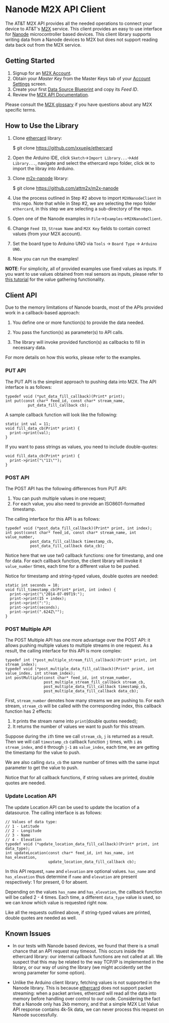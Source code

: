 # Nanode M2X API Client #

The AT&T M2X API provides all the needed operations to connect your device to AT&T's [M2X](http://m2x.att.com) service. This client provides an easy to use interface for [Nanode](http://www.nanode.eu) microcontroller based devices. This client library supports writing data from a Nanode devices to M2X but does not support reading data back out from the M2X service.

## Getting Started ##

1. Signup for an [M2X Account](https://m2x.att.com/signup).
2. Obtain your _Master Key_ from the Master Keys tab of your [Account Settings](https://m2x.att.com/account) screen.
3. Create your first [Data Source Blueprint](https://m2x.att.com/blueprints) and copy its _Feed ID_.
4. Review the [M2X API Documentation](https://m2x.att.com/developer/documentation/overview).

Please consult the [M2X glossary](https://m2x.att.com/developer/documentation/glossary) if you have questions about any M2X specific terms.


## How to Use the Library ##

1. Clone [ethercard](https://github.com/xxuejie/ethercard) library:

    $ git clone https://github.com/xxuejie/ethercard

2. Open the Arduino IDE, click `Sketch`->`Import Library...`->`Add Library...`, navigate and select the ethercard repo folder, click `OK` to import the libray into Arduino.

3. Clone [m2x-nanode](https://github.com/attm2x/m2x-nanode) library:

    $ git clone https://github.com/attm2x/m2x-nanode

4. Use the process outlined in Step #2 above to import `M2XNanodeClient` in this repo. Note that while in Step #2, we are selecting the repo folder `ethercard`, in this step we are selecting a sub-directory of the repo.

5. Open one of the Nanode examples in `File`->`Examples`->`M2XNanodeClient`.

6. Change `Feed ID`, `Stream Name` and `M2X Key` fields to contain correct values (from your M2X account).

7. Set the board type to Arduino UNO via `Tools` -> `Board Type` -> `Arduino UNO`.

8. Now you can run the examples!

**NOTE**: For simplicity, all of provided examples use fixed values as inputs. If you want to use values obtained from real sensors as inputs, please refer to [this tutorial](http://shop.wickeddevice.com/2013/10/16/nanode-gatewayremote-sensing-tutorial-1/) for the value gathering functionality.

## Client API ##

Due to the memory limitations of Nanode boards, most of the APIs provided work in a callback-based approach:

1. You define one or more function(s) to provide the data needed.

2. You pass the function(s) as parameter(s) to API calls.

3. The library will invoke provided function(s) as callbacks to fill in necessary data.

For more details on how this works, please refer to the examples.

### PUT API ###

The PUT API is the simplest approach to pushing data into M2X. The API interface is as follows:

```
typedef void (*put_data_fill_callback)(Print* print);
int put(const char* feed_id, const char* stream_name,
          put_data_fill_callback cb);
```

A sample callback function will look like the following:

```
static int val = 11;
void fill_data_cb(Print* print) {
  print->print(val);
}
```

If you want to pass strings as values, you need to include double-quotes:

```
void fill_data_cb(Print* print) {
  print->print("\"11\"");
}
```

### POST API ###

The POST API has the following differences from PUT API:

1. You can push multiple values in one request;
2. For each value, you also need to provide an ISO8601-formatted timestamp.

The calling interface for this API is as follows:

```
typedef void (*post_data_fill_callback)(Print* print, int index);
int post(const char* feed_id, const char* stream_name, int value_number,
           post_data_fill_callback timestamp_cb,
           post_data_fill_callback data_cb);
```

Notice here that we use tw0 callback functions: one for timestamp, and one for data. For each callback function, the client library will invoke it `value_number` times, each time for a different value to be pushed.

Notice for timestamp and string-typed values, double quotes are needed:

```
static int seconds = 10;
void fill_timestamp_cb(Print* print, int index) {
  print->print("\"2014-07-09T19:");
  print->print(15 + index);
  print->print(":");
  print->print(seconds);
  print->print(".624Z\"");
}
```

### POST Multiple API ###

The POST Multiple API has one more advantage over the POST API: it allows pushing multiple values to multiple streams in one request. As a result, the calling interface for this API is more complex:

```
typedef int (*post_multiple_stream_fill_callback)(Print* print, int stream_index);
typedef void (*post_multiple_data_fill_callback)(Print* print, int value_index, int stream_index);
int postMultiple(const char* feed_id, int stream_number,
                 post_multiple_stream_fill_callback stream_cb,
                 post_multiple_data_fill_callback timestamp_cb,
                 post_multiple_data_fill_callback data_cb);
```

First, `stream_number` denotes how many streams we are pushing to. For each stream, `stream_cb` will be called with the corresponding index, this callback function has 2 effects:

1. It prints the stream name into `print`(double quotes needed);
2. It returns the number of values we want to push for this stream.

Suppose during the `i`th time we call `stream_cb`, `j` is returned as a result. Then we will call `timestamp_cb` callback function `j` times, with `i` as `stream_index`, and `0` through `j-1` as `value_index`, each time, we are getting the timestamp for the value to push.

We are also calling `data_cb` the same number of times with the same input parameter to get the value to push.

Notice that for all callback functions, if string values are printed, double quotes are needed.

### Update Location API ###

The update Location API can be used to update the location of a datasource. The calling interface is as follows:

```
// Values of data type:
// 1 - Latitude
// 2 - Longitude
// 3 - Name
// 4 - Elevation
typedef void (*update_location_data_fill_callback)(Print* print, int data_type);
int updateLocation(const char* feed_id, int has_name, int has_elevation,
                   update_location_data_fill_callback cb);
```

In this API request, `name` and `elevation` are optional values. `has_name` and `has_elevation` thus determine if `name` and `elevation` are present respectively: 1 for present, 0 for absent.

Depending on the values `has_name` and `has_elevation`, the callback function will be called 2 - 4 times. Each time, a different `data_type` value is used, so we can know which value is requested right now.

Like all the requests outlined above, if string-typed values are printed, double quotes are needed as well.

## Known Issues ##

* In our tests with Nanode based devices, we found that there is a small chance that an API request may timeout. This occurs inside the ethercard library: our internal callback functions are not called at all. We suspect that this may be related to the way TCP/IP is implemented in the library, or our way of using the library (we might accidently set the wrong parameter for some option).

* Unlike the Arduino client library, fetching values is not supported in the Nanode library. This is because [ethercard](https://github.com/xxuejie/ethercard) does not support packet streaming: when a packet arrives, ethercard will read all the data into memory before handling over control to our code. Considering the fact that a Nanode only has 2kb memory, and that a simple M2X List Value API response contains 4k-5k data, we can never process this request on Nanode successfully.

